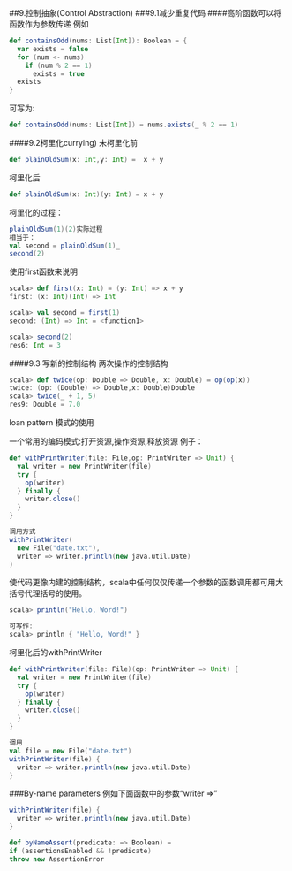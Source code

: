 ##9.控制抽象(Control Abstraction)
###9.1减少重复代码
####高阶函数可以将函数作为参数传递
例如
```scala
def containsOdd(nums: List[Int]): Boolean = {
  var exists = false
  for (num <- nums)
    if (num % 2 == 1)
      exists = true
  exists
}
```
可写为:
```scala
def containsOdd(nums: List[Int]) = nums.exists(_ % 2 == 1)
```
####9.2柯里化currying)
未柯里化前
```scala
def plainOldSum(x: Int,y: Int) =  x + y
```
柯里化后
```scala
def plainOldSum(x: Int)(y: Int) = x + y
```
柯里化的过程：
```scala
plainOldSum(1)(2)实际过程
相当于：
val second = plainOldSum(1)_
second(2)
```
使用first函数来说明
```scala
scala> def first(x: Int) = (y: Int) => x + y
first: (x: Int)(Int) => Int

scala> val second = first(1)
second: (Int) => Int = <function1>

scala> second(2)
res6: Int = 3
```
####9.3 写新的控制结构
两次操作的控制结构
```scala
scala> def twice(op: Double => Double, x: Double) = op(op(x))
twice: (op: (Double) => Double,x: Double)Double
scala> twice(_ + 1, 5)
res9: Double = 7.0
```
loan pattern 模式的使用
 
一个常用的编码模式:打开资源,操作资源,释放资源
例子：
```scala
def withPrintWriter(file: File,op: PrintWriter => Unit) {
  val writer = new PrintWriter(file)
  try {
    op(writer)
  } finally {
    writer.close()
  }
}

调用方式
withPrintWriter(
  new File("date.txt"),
  writer => writer.println(new java.util.Date)
)
```

使代码更像内建的控制结构，scala中任何仅仅传递一个参数的函数调用都可用大括号代理括号的使用。

```scala
scala> println("Hello, Word!")

可写作:
scala> println { "Hello, Word!" }
```
柯里化后的withPrintWriter
```scala
def withPrintWriter(file: File)(op: PrintWriter => Unit) {
  val writer = new PrintWriter(file)
  try {
    op(writer)
  } finally {
    writer.close()
  }
}

调用
val file = new File("date.txt")
withPrintWriter(file) {
  writer => writer.println(new java.util.Date)
}
```
###By-name parameters
例如下面函数中的参数“writer =>” 
```scala
withPrintWriter(file) {
  writer => writer.println(new java.util.Date)
}
```
```scala
def byNameAssert(predicate: => Boolean) =
if (assertionsEnabled && !predicate)
throw new AssertionError
```
